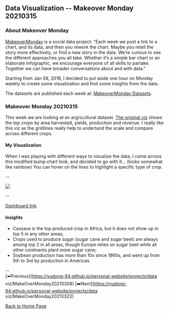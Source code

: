 <head>
  <!-- Global site tag (gtag.js) - Google Analytics -->
<script async src="https://www.googletagmanager.com/gtag/js?id=UA-112502179-1"></script>
<script>
  window.dataLayer = window.dataLayer || [];
  function gtag(){dataLayer.push(arguments);}
  gtag('js', new Date());

  gtag('config', 'UA-112502179-1');
</script>
</head>


## Data Visualization -- Makeover Monday 20210315

### About Makeover Monday

[MakeoverMonday](http://www.makeovermonday.co.uk/) is a social data project:
"Each week we post a link to a chart, and its data, and then you rework the chart.
Maybe you retell the story more effectively, or find a new story in the data.
We’re curious to see the different approaches you all take. Whether it’s a simple bar chart or an elaborate infographic, we encourage everyone of all skills to partake.
Together we can have broader conversations about and with data."

Starting from Jan 08, 2018, I decided to put aside one hour on Monday weekly to create some visualization and find some insights from the data.

The datasets are published each week at: [MakeoverMonday Datasets](http://www.makeovermonday.co.uk/data/).

### Makeover Monday 20210315

This week we are looking at an argricultural dataset. [The original viz](https://www.informationisbeautiful.net/visualizations/what-is-the-worlds-biggest-cash-crop/) shows the top crops by area harvested, yields, production and revenue. I really like this viz as the gridlines really help to undertand the scale and compare across different crops.  

#### My Visualization

When I was playing with different ways to visualize the data, I came across this modified bump chart look, and decided to go with it... (looks somewhat like rainbow) You can hover on the lines to highlight a specific type of crop.    

--  
<div class='tableauPlaceholder' id='viz1615865022661' style='position: relative'>
<noscript><a href='#'>
  <img alt=' ' src='https:&#47;&#47;public.tableau.com&#47;static&#47;images&#47;Ma&#47;MakeOverMonday20210315TopFiveCropsbyProduction&#47;TopCrops&#47;1_rss.png' style='border: none' />
</a></noscript>
<object class='tableauViz'  style='display:none;'>
  <param name='host_url' value='https%3A%2F%2Fpublic.tableau.com%2F' /> 
  <param name='embed_code_version' value='3' /> 
  <param name='site_root' value='' />
  <param name='name' value='MakeOverMonday20210315TopFiveCropsbyProduction&#47;TopCrops' />
  <param name='tabs' value='no' />
  <param name='toolbar' value='yes' />
  <param name='static_image' value='https:&#47;&#47;public.tableau.com&#47;static&#47;images&#47;Ma&#47;MakeOverMonday20210315TopFiveCropsbyProduction&#47;TopCrops&#47;1.png' /> 
  <param name='animate_transition' value='yes' />
  <param name='display_static_image' value='yes' />
  <param name='display_spinner' value='yes' />
  <param name='display_overlay' value='yes' />
  <param name='display_count' value='yes' />
  <param name='language' value='en' />
  <param name='filter' value='publish=yes' />
</object></div>             
<script type='text/javascript'>   
  var divElement = document.getElementById('viz1615865022661');    
  var vizElement = divElement.getElementsByTagName('object')[0];     
  if ( divElement.offsetWidth > 800 ) { vizElement.style.width='800px';vizElement.style.height='527px';} else if ( divElement.offsetWidth > 500 ) { vizElement.style.width='800px';vizElement.style.height='527px';} else { vizElement.style.width='100%';vizElement.style.height='727px';}               
  var scriptElement = document.createElement('script');            
  scriptElement.src = 'https://public.tableau.com/javascripts/api/viz_v1.js';     
  vizElement.parentNode.insertBefore(scriptElement, vizElement);           
</script>

--  

[Dashboard link](https://public.tableau.com/views/MakeOverMonday20210315TopFiveCropsbyProduction/TopCrops?:language=en&:display_count=y&publish=yes&:origin=viz_share_link)

#### Insights
* Cassava is the top produced crop in Africa, but it does not show up in top 5 in any other areas;  
* Crops used to produce sugar (sugar cane and sugar beet) are always among top 2 in all areas, though Europe relies on sugar beet while all other continents plant more sugar cane;  
* Soybean production has more than 10x since 1960s, and went up from 5th to 3rd by production in Americas.  
  
--  
[⬅️Previous](https://yudong-94.github.io/personal-website/projects/data viz/MakeOverMonday20210308)  [➡️Next](https://yudong-94.github.io/personal-website/projects/data viz/MakeOverMonday20210322)  

[Back to Home Page](https://yudong-94.github.io/personal-website/)

